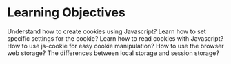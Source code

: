 # Learning Objectives

Understand how to create cookies using Javascript?
Learn how to set specific settings for the cookie?
Learn how to read cookies with Javascript?
How to use js-cookie for easy cookie manipulation?
How to use the browser web storage?
The differences between local storage and session storage?
